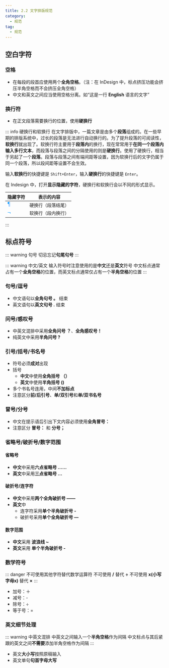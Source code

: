 ```yaml
---
title: 2.2 文字排版规范
category:
  - 规范
tag:
  - 规范
---
```


## 空白字符
### 空格
- 在每段的段首应使用两个**全角空格**。（注：在 InDesign 中，标点挤压功能会挤压半角空格而不会挤压全角空格）
- 中文和英文之间应当使用空格分离。如“这是一行 **English** 语言的文字”

### 换行符
- 在正文段落需要换行的位置，使用**硬换行**

::: info 硬换行和软换行
在文字排版中，一篇文章是由多个**段落**组成的。在一些早期的排版系统中，过长的段落是无法进行自动换行的。为了提升段落的可阅读性，**软换行**就出现了。软换行符主要用于**段落内**的换行，现在常常用于**在同一个段落内输入多行文本**，而段落与段落之间的分隔使用的则是**硬换行**。使用了硬换行，相当于另起了一个**段落**。段落与段落之间有端间距等设置，因为软换行后的文字仍属于同一个段落，所以段间距等设置不会生效。

输入**软换行**的快捷键是 `Shift+Enter`，输入**硬换行**的快捷键是 `Enter`。

在 Indesign 中，打开**显示隐藏的字符**，硬换行和软换行会以不同的形式显示。

| 隐藏字符                                                     | 表示的内容     |
| -------------------------------------------------------- | --------- |
| ![](../assets/image/Pasted%20image%2020250118085249.jpg) | 硬换行（段落结尾） |
| ![](../assets/image/Pasted%20image%2020250118085254.jpg) | 软换行（段内换行） |
:::

## 标点符号
::: warning 句号
切忌忘记**句尾句号**
:::

::: warning 中文/英文
输入符号时注意使用的是**中文**还是**英文**符号
中文标点通常占有一个**全角空格**的位置，而英文标点通常仅占有一个**半角空格**的位置
:::

### 句号/逗号
- 中文语句以**全角句号 。** 结束
- 英文语句以**英文句号 .** 结束

### 问号/感叹号
- 中英文混排中采用**全角问号 ？**、**全角感叹号！**
- 纯英文中采用**半角问号 ?**

### 引号/括号/书名号
- 符号必须**成对**出现
- 括号
    - **中文**中使用**全角括号 （）**
    - **英文**中使用**半角括号 ()**
- 多个书名号连用，中间**不加标点**
- 注意区分**前/后引号**、**单/双引号**和**单/双书名号**

### 冒号/分号
- 中文在提示语后引出下文内容必须使用**全角冒号：**
- 注意区分 **冒号：** 和 **分号；**

### 省略号/破折号/数字范围
#### 省略号
- **中文**中采用**六点省略号 ……**
- **英文**中采用**三点省略号 ...**
#### 破折号/连字符
- **中文**中采用**两个全角破折号 ——**
- **英文**中
    - 连字符采用**单个半角破折号 -**
    - 破折号采用**单个全角破折号 —**
#### 数字范围
- **中文**采用 **波浪线 ~**
- **英文**采用 **单个半角破折号 -**

### 数学符号
::: danger 不可使用其他字符替代数学运算符
不可使用 **/** 替代 **÷**
不可使用 **x(小写字母x)** 替代 **×**
:::

- 加号：＋
- 减号：-
- 除号：÷
- 等于号：=

### 英文细节处理
::: warning 中英文混排
中英文之间输入一个**半角空格**作为间隔
中文标点与其后紧跟的英文之间**不需要**添加半角空格作为间隔
:::

- 英文**大小写**按照原稿输入
- 英文单句**句首字母大写**